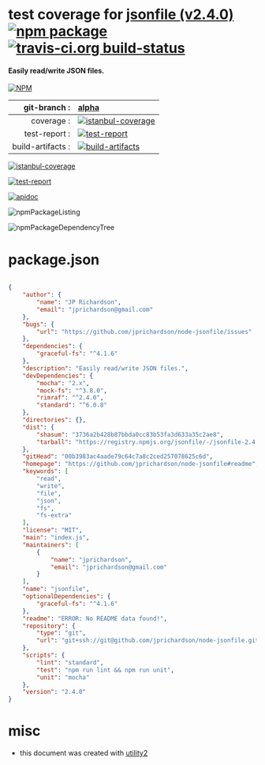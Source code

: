 # test coverage for  [jsonfile (v2.4.0)](https://github.com/jprichardson/node-jsonfile#readme)  [![npm package](https://img.shields.io/npm/v/npmtest-jsonfile.svg?style=flat-square)](https://www.npmjs.org/package/npmtest-jsonfile) [![travis-ci.org build-status](https://api.travis-ci.org/npmtest/node-npmtest-jsonfile.svg)](https://travis-ci.org/npmtest/node-npmtest-jsonfile)
#### Easily read/write JSON files.

[![NPM](https://nodei.co/npm/jsonfile.png?downloads=true)](https://www.npmjs.com/package/jsonfile)

| git-branch : | [alpha](https://github.com/npmtest/node-npmtest-jsonfile/tree/alpha)|
|--:|:--|
| coverage : | [![istanbul-coverage](https://npmtest.github.io/node-npmtest-jsonfile/build/coverage.badge.svg)](https://npmtest.github.io/node-npmtest-jsonfile/build/coverage.html/index.html)|
| test-report : | [![test-report](https://npmtest.github.io/node-npmtest-jsonfile/build/test-report.badge.svg)](https://npmtest.github.io/node-npmtest-jsonfile/build/test-report.html)|
| build-artifacts : | [![build-artifacts](https://npmtest.github.io/node-npmtest-jsonfile/glyphicons_144_folder_open.png)](https://github.com/npmtest/node-npmtest-jsonfile/tree/gh-pages/build)|

[![istanbul-coverage](https://npmtest.github.io/node-npmtest-jsonfile/build/screenCapture.buildCustomOrg.browser.coverage.html.png)](https://npmtest.github.io/node-npmtest-jsonfile/build/coverage.html/index.html)

[![test-report](https://npmtest.github.io/node-npmtest-jsonfile/build/screenCapture.buildCustomOrg.browser.%252Fhome%252Ftravis%252Fbuild%252Fnpmtest%252Fnode-npmtest-jsonfile%252Ftmp%252Fbuild%252Ftest-report.html.png)](https://npmtest.github.io/node-npmtest-jsonfile/build/test-report.html)

[![apidoc](https://npmdoc.github.io/node-npmdoc-jsonfile/build/screenCapture.buildApidoc.browser.%252Fhome%252Ftravis%252Fbuild%252Fnpmdoc%252Fnode-npmdoc-jsonfile%252Ftmp%252Fbuild%252Fapidoc.html.png)](https://npmdoc.github.io/node-npmdoc-jsonfile/build/apidoc.html)

![npmPackageListing](https://npmtest.github.io/node-npmtest-jsonfile/build/screenCapture.npmPackageListing.svg)

![npmPackageDependencyTree](https://npmtest.github.io/node-npmtest-jsonfile/build/screenCapture.npmPackageDependencyTree.svg)



# package.json

```json

{
    "author": {
        "name": "JP Richardson",
        "email": "jprichardson@gmail.com"
    },
    "bugs": {
        "url": "https://github.com/jprichardson/node-jsonfile/issues"
    },
    "dependencies": {
        "graceful-fs": "^4.1.6"
    },
    "description": "Easily read/write JSON files.",
    "devDependencies": {
        "mocha": "2.x",
        "mock-fs": "^3.8.0",
        "rimraf": "^2.4.0",
        "standard": "^6.0.8"
    },
    "directories": {},
    "dist": {
        "shasum": "3736a2b428b87bbda0cc83b53fa3d633a35c2ae8",
        "tarball": "https://registry.npmjs.org/jsonfile/-/jsonfile-2.4.0.tgz"
    },
    "gitHead": "00b3983ac4aade79c64c7a8c2ced257078625c6d",
    "homepage": "https://github.com/jprichardson/node-jsonfile#readme",
    "keywords": [
        "read",
        "write",
        "file",
        "json",
        "fs",
        "fs-extra"
    ],
    "license": "MIT",
    "main": "index.js",
    "maintainers": [
        {
            "name": "jprichardson",
            "email": "jprichardson@gmail.com"
        }
    ],
    "name": "jsonfile",
    "optionalDependencies": {
        "graceful-fs": "^4.1.6"
    },
    "readme": "ERROR: No README data found!",
    "repository": {
        "type": "git",
        "url": "git+ssh://git@github.com/jprichardson/node-jsonfile.git"
    },
    "scripts": {
        "lint": "standard",
        "test": "npm run lint && npm run unit",
        "unit": "mocha"
    },
    "version": "2.4.0"
}
```



# misc
- this document was created with [utility2](https://github.com/kaizhu256/node-utility2)
